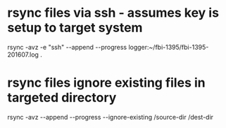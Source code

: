 # rsync files via ssh - assumes key is setup to target system
rsync -avz -e "ssh" --append --progress logger:~/fbi-1395/fbi-1395-201607.log .

# rsync files ignore existing files in targeted directory
rsync -avz --append --progress --ignore-existing /source-dir /dest-dir
